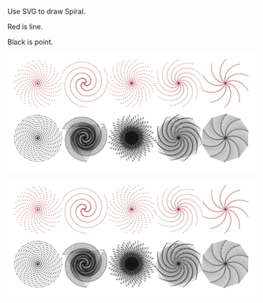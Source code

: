 <div>
	<p>Use SVG to draw Spiral.</p>
	<p>Red is line.</p>
	<p>Black is point.</p>
</div>

![demo](https://github.com/fridaymeng/svg-spiral/blob/master/Spiral.png)
<div>
	<img align="left" src="https://github.com/fridaymeng/svg-spiral/blob/master/Spiral.png" alt="" />
</div>
